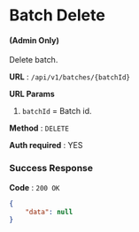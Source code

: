 # Batch Delete

#### (**Admin Only**)

Delete batch.

**URL** : `/api/v1/batches/{batchId}`

**URL Params**

1. `batchId` = Batch id.

**Method** : `DELETE`

**Auth required** : YES

### Success Response

**Code** : `200 OK`

```json
{
	"data": null
}
```
